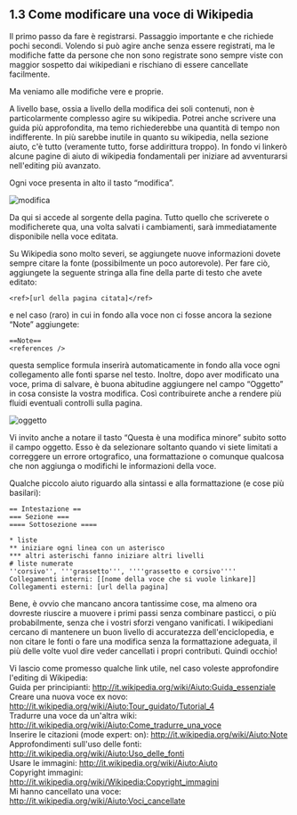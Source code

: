 1.3 Come modificare una voce di Wikipedia
-----------------------------------------

Il primo passo da fare è registrarsi. Passaggio importante e che richiede pochi secondi. Volendo si può agire
anche senza essere registrati, ma le modifiche fatte da persone che non sono registrate sono sempre viste con
maggior sospetto dai wikipediani e rischiano di essere cancellate facilmente.

Ma veniamo alle modifiche vere e proprie.

A livello base, ossia a livello della modifica dei soli contenuti, non è particolarmente complesso agire su wikipedia.
Potrei anche scrivere una guida più approfondita, ma temo richiederebbe una quantità di tempo non indifferente.
In più sarebbe inutile in quanto su wikipedia, nella sezione aiuto, c'è tutto (veramente tutto, forse addirittura
troppo). In fondo vi linkerò alcune pagine di aiuto di wikipedia fondamentali per iniziare ad avventurarsi
nell'editing più avanzato.

Ogni voce presenta in alto il tasto “modifica”.

<img src="http://casadigitale.files.wordpress.com/2013/05/immagine2.jpg"
     alt="modifica" />

Da qui si accede al sorgente della pagina. Tutto quello che scriverete o modificherete qua, una volta salvati i
cambiamenti, sarà immediatamente disponibile nella voce editata.

Su Wikipedia sono molto severi, se aggiungete nuove informazioni dovete sempre citare la fonte (possibilmente
un poco autorevole). Per fare ciò, aggiungete la seguente stringa alla fine della parte di testo che avete editato:

    <ref>[url della pagina citata]</ref>

e nel caso (raro) in cui in fondo alla voce non ci fosse ancora la sezione “Note” aggiungete:

    ==Note==
    <references />
questa semplice formula inserirà automaticamente in fondo alla voce ogni collegamento alle fonti sparse nel testo.
Inoltre, dopo aver modificato una voce, prima di salvare, è buona abitudine aggiungere nel campo “Oggetto” in cosa
consiste la vostra modifica. Così contribuirete anche a rendere più fluidi eventuali controlli sulla pagina.

<img src="http://casadigitale.files.wordpress.com/2013/05/immagine.jpg"
     alt="oggetto" />


Vi invito anche a notare il tasto “Questa è una modifica minore” subito sotto il campo oggetto. Esso è da selezionare
soltanto quando vi siete limitati a correggere un errore ortografico, una formattazione o comunque qualcosa che non
aggiunga o modifichi le informazioni della voce.

Qualche piccolo aiuto riguardo alla sintassi e alla formattazione (e cose più basilari):

    == Intestazione ==
    === Sezione ===
    ==== Sottosezione ====

    * liste
    ** iniziare ogni linea con un asterisco
    *** altri asterischi fanno iniziare altri livelli 
    # liste numerate
    ''corsivo'', '''grassetto''', ''''grassetto e corsivo''''
    Collegamenti interni: [[nome della voce che si vuole linkare]]
    Collegamenti esterni: [url della pagina]

Bene, è ovvio che mancano ancora tantissime cose, ma almeno ora dovreste riuscire a muovere i primi passi
senza combinare pasticci, o più probabilmente, senza che i vostri sforzi vengano vanificati. I wikipediani
cercano di mantenere un buon livello di accuratezza dell'enciclopedia, e non citare le fonti o fare una modifica
senza la formattazione adeguata, il più delle volte vuol dire veder cancellati i propri contributi. Quindi occhio!


Vi lascio come promesso qualche link utile, nel caso voleste approfondire l'editing di Wikipedia:       
Guida per principianti: http://it.wikipedia.org/wiki/Aiuto:Guida_essenziale             
Creare una nuova voce ex novo: http://it.wikipedia.org/wiki/Aiuto:Tour_guidato/Tutorial_4           
Tradurre una voce da un'altra wiki: http://it.wikipedia.org/wiki/Aiuto:Come_tradurre_una_voce       
Inserire le citazioni (mode expert: on): http://it.wikipedia.org/wiki/Aiuto:Note        
Approfondimenti sull'uso delle fonti: http://it.wikipedia.org/wiki/Aiuto:Uso_delle_fonti        
Usare le immagini: http://it.wikipedia.org/wiki/Aiuto:Aiuto     
Copyright immagini: http://it.wikipedia.org/wiki/Wikipedia:Copyright_immagini       
Mi hanno cancellato una voce: http://it.wikipedia.org/wiki/Aiuto:Voci_cancellate        
